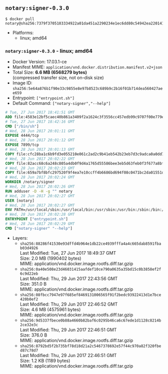 ## `notary:signer-0.3.0`

```console
$ docker pull notary@sha256:7379f3705103334922a01da451a2290234e1ec6dd80c54942ea2201419dcd74b
```

-	Platforms:
	-	linux; amd64

### `notary:signer-0.3.0` - linux; amd64

-	Docker Version: 17.03.1-ce
-	Manifest MIME: `application/vnd.docker.distribution.manifest.v2+json`
-	Total Size: **6.6 MB (6568279 bytes)**  
	(compressed transfer size, not on-disk size)
-	Image ID: `sha256:5e64a876b1f90e33c9855e8e97b8523c689b9c2b16f01b714dea560427aee659`
-	Entrypoint: `["entrypoint.sh"]`
-	Default Command: `["notary-signer","--help"]`

```dockerfile
# Tue, 27 Jun 2017 18:41:51 GMT
ADD file:4583e12bf5caec40b861a3409f2a1624c3f3556cc457edb99c9707f00e779e45 in / 
# Tue, 27 Jun 2017 18:42:16 GMT
CMD ["/bin/sh"]
# Wed, 28 Jun 2017 20:01:11 GMT
EXPOSE 4444/tcp
# Wed, 28 Jun 2017 20:01:12 GMT
EXPOSE 7899/tcp
# Wed, 28 Jun 2017 20:01:13 GMT
COPY file:cfc28ba1c6b9fd3e055210e061c2ad2c9b41eb542b23eb7d3c9adca0a0dd775d in /notary/signer/ 
# Wed, 28 Jun 2017 20:02:22 GMT
COPY file:82acc68c6a248c805a4db0f9d4a1765d55586bee3eb5d63feb0f3f677a8bf902 in /notary/signer/ 
# Wed, 28 Jun 2017 20:02:23 GMT
COPY file:659a7bf8bfc297520f9f4ea7e10ccff4b6686bd694f08c0471bc2da01551deb8 in /notary/signer/ 
# Wed, 28 Jun 2017 20:02:24 GMT
WORKDIR /notary/signer
# Wed, 28 Jun 2017 20:02:26 GMT
RUN adduser -D -H -g "" notary
# Wed, 28 Jun 2017 20:02:27 GMT
USER [notary]
# Wed, 28 Jun 2017 20:02:27 GMT
ENV PATH=/usr/local/sbin:/usr/local/bin:/usr/sbin:/usr/bin:/sbin:/bin:/notary/signer
# Wed, 28 Jun 2017 20:02:28 GMT
ENTRYPOINT ["entrypoint.sh"]
# Wed, 28 Jun 2017 20:02:29 GMT
CMD ["notary-signer" "--help"]
```

-	Layers:
	-	`sha256:88286f41530e93dffd4b964e1db22ce4939fffa4a4c665dab8591fbab03d4926`  
		Last Modified: Tue, 27 Jun 2017 18:49:37 GMT  
		Size: 2.0 MB (1990402 bytes)  
		MIME: application/vnd.docker.image.rootfs.diff.tar.gzip
	-	`sha256:0a40e508e23d46031415aafdef10ce790a0635a35bd15c0b3858ef2f6c9d22eb`  
		Last Modified: Thu, 29 Jun 2017 22:43:56 GMT  
		Size: 351.0 B  
		MIME: application/vnd.docker.image.rootfs.diff.tar.gzip
	-	`sha256:08fbcc7947e97f685ef8469131006565f91f2bedc93922413d1e7bce420b0ef2`  
		Last Modified: Thu, 29 Jun 2017 22:46:52 GMT  
		Size: 4.6 MB (4575961 bytes)  
		MIME: application/vnd.docker.image.rootfs.diff.tar.gzip
	-	`sha256:9d5337fbece0b88a4660b82baf6c0295b46ca6c67ede1d1128c8214b2ce32e3c`  
		Last Modified: Thu, 29 Jun 2017 22:46:51 GMT  
		Size: 376.0 B  
		MIME: application/vnd.docker.image.rootfs.diff.tar.gzip
	-	`sha256:8792bd5f2b735bf78d18d21a2c5467378692e57f44c970a82f320fbed87c78d7`  
		Last Modified: Thu, 29 Jun 2017 22:46:51 GMT  
		Size: 1.2 KB (1189 bytes)  
		MIME: application/vnd.docker.image.rootfs.diff.tar.gzip
